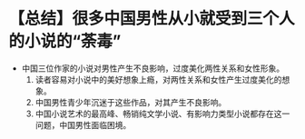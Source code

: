 # 【总结】很多中国男性从小就受到三个人的小说的“荼毒”

-   中国三位作家的小说对男性产生不良影响，过度美化两性关系和女性形象。
    1.  读者容易对小说中的美好想象上瘾，对两性关系和女性产生过度美化的想象。
    2.  中国男性青少年沉迷于这些作品，对其产生不良影响。
    3.  中国小说艺术的最高峰、畅销纯文学小说、有影响力类型小说都存在这一问题，中国男性面临困境。